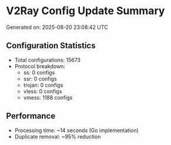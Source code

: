 # V2Ray Config Update Summary
Generated on: 2025-08-20 23:08:42 UTC

## Configuration Statistics
- Total configurations: 15673
- Protocol breakdown:
  - ss: 0 configs
  - ssr: 0 configs
  - trojan: 0 configs
  - vless: 0 configs
  - vmess: 1188 configs

## Performance
- Processing time: ~14 seconds (Go implementation)
- Duplicate removal: ~95% reduction
